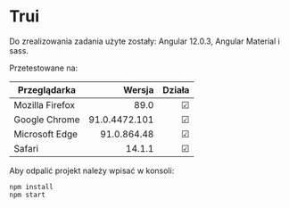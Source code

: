 # Trui

Do zrealizowania zadania użyte zostały: Angular 12.0.3, Angular Material i sass.

Przetestowane na:

| Przeglądarka      | Wersja         | Działa  |
| ----------------- | --------------:| -------:|
| Mozilla Firefox   | 89.0           | &#9745; |
| Google Chrome     | 91.0.4472.101  | &#9745; |
| Microsoft Edge    | 91.0.864.48    | &#9745; |
| Safari            | 14.1.1         | &#9745; |

Aby odpalić projekt należy wpisać w konsoli:

```
npm install
npm start
```